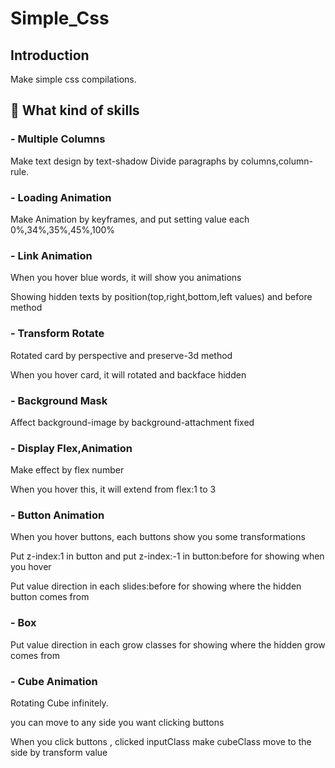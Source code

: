# **Simple_Css**

## Introduction

Make simple css compilations.

## 🔭 What kind of skills

### - Multiple Columns

Make text design by text-shadow
Divide paragraphs by columns,column-rule.

### - Loading Animation

Make Animation by keyframes, and put setting value each 0%,34%,35%,45%,100%

### - Link Animation

When you hover blue words, it will show you animations

Showing hidden texts by position(top,right,bottom,left values) and before method

### - Transform Rotate

Rotated card by perspective and preserve-3d method

When you hover card, it will rotated and backface hidden

### - Background Mask

Affect background-image by background-attachment fixed

### - Display Flex,Animation

Make effect by flex number

When you hover this, it will extend from flex:1 to 3

### - Button Animation

When you hover buttons, each buttons show you some transformations

Put z-index:1 in button and put z-index:-1 in button:before for showing when you hover

Put value direction in each slides:before for showing where the hidden button comes from

### - Box

Put value direction in each grow classes for showing where the hidden grow comes from

### - Cube Animation

Rotating Cube infinitely.

you can move to any side you want clicking buttons

When you click buttons , clicked inputClass make cubeClass move to the side by transform value
